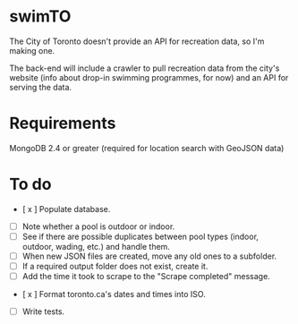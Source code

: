 swimTO
======

The City of Toronto doesn't provide an API for recreation data, so I'm making one.

The back-end will include a crawler to pull recreation data from the city's website (info about drop-in swimming programmes, for now) and an API for serving the data.

Requirements
============

MongoDB 2.4 or greater (required for location search with GeoJSON data)

To do
======

- [ x ] Populate database.
- [ ] Note whether a pool is outdoor or indoor.
- [ ] See if there are possible duplicates between pool types (indoor, outdoor, wading, etc.) and handle them.
- [ ] When new JSON files are created, move any old ones to a subfolder.
- [ ] If a required output folder does not exist, create it.
- [ ] Add the time it took to scrape to the "Scrape completed" message.
- [ x ] Format toronto.ca's dates and times into ISO.
- [ ] Write tests.
